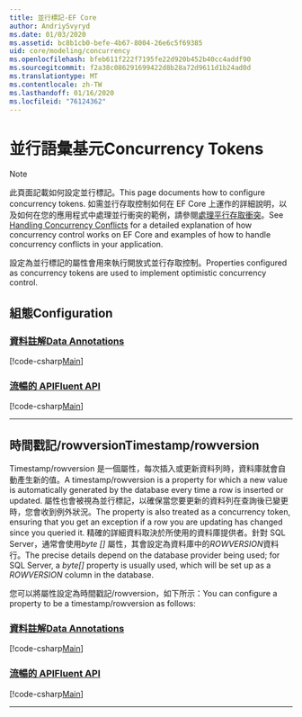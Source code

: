 ```yaml
---
title: 並行標記-EF Core
author: AndriySvyryd
ms.date: 01/03/2020
ms.assetid: bc8b1cb0-befe-4b67-8004-26e6c5f69385
uid: core/modeling/concurrency
ms.openlocfilehash: bfeb611f222f7195fe22d920b452b40cc4addf90
ms.sourcegitcommit: f2a38c086291699422d8b28a72d9611d1b24ad0d
ms.translationtype: MT
ms.contentlocale: zh-TW
ms.lasthandoff: 01/16/2020
ms.locfileid: "76124362"
---
```

# <a name="concurrency-tokens"></a><span data-ttu-id="e8a7e-102">並行語彙基元</span><span class="sxs-lookup"><span data-stu-id="e8a7e-102">Concurrency Tokens</span></span>

> [!NOTE]
> <span data-ttu-id="e8a7e-103">此頁面記載如何設定並行標記。</span><span class="sxs-lookup"><span data-stu-id="e8a7e-103">This page documents how to configure concurrency tokens.</span></span> <span data-ttu-id="e8a7e-104">如需並行存取控制如何在 EF Core 上運作的詳細說明，以及如何在您的應用程式中處理並行衝突的範例，請參閱[處理平行存取衝突](../saving/concurrency.md)。</span><span class="sxs-lookup"><span data-stu-id="e8a7e-104">See [Handling Concurrency Conflicts](../saving/concurrency.md) for a detailed explanation of how concurrency control works on EF Core and examples of how to handle concurrency conflicts in your application.</span></span>

<span data-ttu-id="e8a7e-105">設定為並行標記的屬性會用來執行開放式並行存取控制。</span><span class="sxs-lookup"><span data-stu-id="e8a7e-105">Properties configured as concurrency tokens are used to implement optimistic concurrency control.</span></span>

## <a name="configuration"></a><span data-ttu-id="e8a7e-106">組態</span><span class="sxs-lookup"><span data-stu-id="e8a7e-106">Configuration</span></span>

### <a name="data-annotationstabdata-annotations"></a>[<span data-ttu-id="e8a7e-107">資料註解</span><span class="sxs-lookup"><span data-stu-id="e8a7e-107">Data Annotations</span></span>](#tab/data-annotations)

[!code-csharp[Main](../../../samples/core/Modeling/DataAnnotations/Concurrency.cs?name=Concurrency&highlight=5)]

### <a name="fluent-apitabfluent-api"></a>[<span data-ttu-id="e8a7e-108">流暢的 API</span><span class="sxs-lookup"><span data-stu-id="e8a7e-108">Fluent API</span></span>](#tab/fluent-api)

[!code-csharp[Main](../../../samples/core/Modeling/FluentAPI/Concurrency.cs?name=Concurrency&highlight=5)]

***

## <a name="timestamprowversion"></a><span data-ttu-id="e8a7e-109">時間戳記/rowversion</span><span class="sxs-lookup"><span data-stu-id="e8a7e-109">Timestamp/rowversion</span></span>

<span data-ttu-id="e8a7e-110">Timestamp/rowversion 是一個屬性，每次插入或更新資料列時，資料庫就會自動產生新的值。</span><span class="sxs-lookup"><span data-stu-id="e8a7e-110">A timestamp/rowversion is a property for which a new value is automatically generated by the database every time a row is inserted or updated.</span></span> <span data-ttu-id="e8a7e-111">屬性也會被視為並行標記，以確保當您要更新的資料列在查詢後已變更時，您會收到例外狀況。</span><span class="sxs-lookup"><span data-stu-id="e8a7e-111">The property is also treated as a concurrency token, ensuring that you get an exception if a row you are updating has changed since you queried it.</span></span> <span data-ttu-id="e8a7e-112">精確的詳細資料取決於所使用的資料庫提供者。針對 SQL Server，通常會使用*byte []* 屬性，其會設定為資料庫中的*ROWVERSION*資料行。</span><span class="sxs-lookup"><span data-stu-id="e8a7e-112">The precise details depend on the database provider being used; for SQL Server, a *byte[]* property is usually used, which will be set up as a *ROWVERSION* column in the database.</span></span>

<span data-ttu-id="e8a7e-113">您可以將屬性設定為時間戳記/rowversion，如下所示：</span><span class="sxs-lookup"><span data-stu-id="e8a7e-113">You can configure a property to be a timestamp/rowversion as follows:</span></span>

### <a name="data-annotationstabdata-annotations"></a>[<span data-ttu-id="e8a7e-114">資料註解</span><span class="sxs-lookup"><span data-stu-id="e8a7e-114">Data Annotations</span></span>](#tab/data-annotations)

[!code-csharp[Main](../../../samples/core/Modeling/DataAnnotations/Timestamp.cs?name=Timestamp&highlight=7)]

### <a name="fluent-apitabfluent-api"></a>[<span data-ttu-id="e8a7e-115">流暢的 API</span><span class="sxs-lookup"><span data-stu-id="e8a7e-115">Fluent API</span></span>](#tab/fluent-api)

[!code-csharp[Main](../../../samples/core/Modeling/FluentAPI/Timestamp.cs?name=Timestamp&highlight=9,17)]

***

